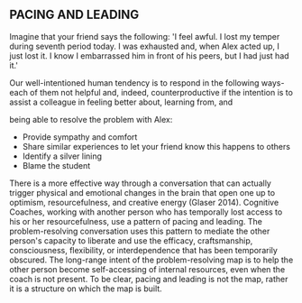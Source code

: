 ## PACING AND LEADING

Imagine that your friend says the following: 'I feel awful. I lost my temper during seventh period today. I was exhausted and, when Alex acted up, I just lost it. I know I embarrassed him in front of his peers, but I had just had it.'

Our well-intentioned human tendency is to respond in the following ways-each of them not helpful and, indeed, counterproductive if the intention is to assist a colleague in feeling better about, learning from, and

being able to resolve the problem with Alex:

- Provide sympathy and comfort
- Share similar experiences to let your friend know this happens to others
- Identify a silver lining
- Blame the student

There is a more effective way through a conversation that can actually trigger physical and emotional changes in the brain that open one up to optimism, resourcefulness, and creative energy (Glaser 2014). Cognitive Coaches, working with another person who has temporally lost access to his or her resourcefulness, use a pattern of pacing and leading. The problem-resolving conversation uses this pattern to mediate the other person's capacity to liberate and use the efficacy, craftsmanship, consciousness, flexibility, or interdependence that has been temporarily obscured. The long-range intent of the problem-resolving map is to help the other person become self-accessing of internal resources, even when the coach is not present. To be clear, pacing and leading is not the map, rather it is a structure on which the map is built.